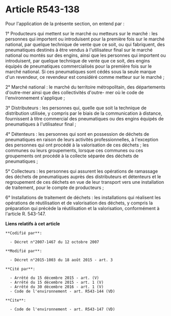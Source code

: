 # Article R543-138

Pour l'application de la présente section, on entend par :

1° Producteurs qui mettent sur le marché ou metteurs sur le marché : les personnes qui importent ou introduisent pour la
première fois sur le marché national, par quelque technique de vente que ce soit, ou qui fabriquent, des pneumatiques
destinés à être vendus à l'utilisateur final sur le marché national ou montés sur des engins, ainsi que les personnes qui
importent ou introduisent, par quelque technique de vente que ce soit, des engins équipés de pneumatiques commercialisés pour
la première fois sur le marché national. Si ces pneumatiques sont cédés sous la seule marque d'un revendeur, ce revendeur est
considéré comme metteur sur le marché ;

2° Marché national : le marché du territoire métropolitain, des départements d'outre-mer ainsi que des collectivités d'outre-
mer où le code de l'environnement s'applique ;

3° Distributeurs : les personnes qui, quelle que soit la technique de distribution utilisée, y compris par le biais de la
communication à distance, fournissent à titre commercial des pneumatiques ou des engins équipés de pneumatiques à
l'utilisateur final ;

4° Détenteurs : les personnes qui sont en possession de déchets de pneumatiques en raison de leurs activités
professionnelles, à l'exception des personnes qui ont procédé à la valorisation de ces déchets ; les communes ou leurs
groupements, lorsque ces communes ou ces groupements ont procédé à la collecte séparée des déchets de pneumatiques ;

5° Collecteurs : les personnes qui assurent les opérations de ramassage des déchets de pneumatiques auprès des distributeurs
et détenteurs et le regroupement de ces déchets en vue de leur transport vers une installation de traitement, pour le compte
de producteurs ;

6° Installations de traitement de déchets : les installations qui réalisent les opérations de réutilisation et de
valorisation des déchets, y compris la préparation qui précède la réutilisation et la valorisation, conformément à l'article
R. 543-147.

**Liens relatifs à cet article**

	**Codifié par**:

	  - Décret n°2007-1467 du 12 octobre 2007

	**Modifié par**:

	  - Décret n°2015-1003 du 18 août 2015 - art. 3

	**Cité par**:

	  - Arrêté du 15 décembre 2015 - art. (V)
	  - Arrêté du 15 décembre 2015 - art. 1 (V)
	  - Arrêté du 30 décembre 2016 - art. 1 (V)
	  - Code de l'environnement - art. R543-144 (VD)

	**Cite**:

	  - Code de l'environnement - art. R543-147 (VD)
